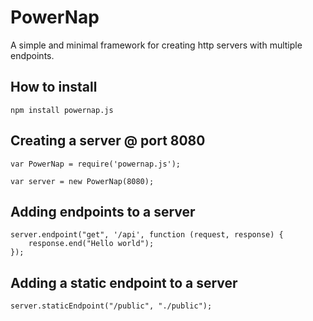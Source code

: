 # PowerNap

A simple and minimal framework for creating http servers with multiple endpoints.

## How to install
```
npm install powernap.js
```
## Creating a server @ port 8080
```
var PowerNap = require('powernap.js');

var server = new PowerNap(8080);
```
## Adding endpoints to a server
```
server.endpoint("get", '/api', function (request, response) {
	response.end("Hello world");
});
```
## Adding a static endpoint to a server
```
server.staticEndpoint("/public", "./public");
```
